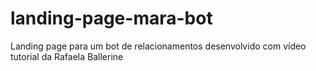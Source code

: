 # landing-page-mara-bot
Landing page para um bot de relacionamentos desenvolvido com vídeo tutorial da Rafaela Ballerine
